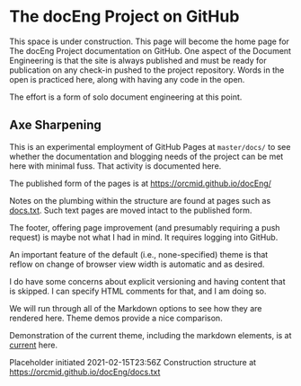 <!-- index.md 0.0.3              UTF-8                         dh:2022-03-21
     ----1----|----2----|----3----|----4----|----5----|----6----|----7----|--
     source <https://github.com/orcmid/docEng/blob/main/docs/index.md>
     construction structure, manifest, and job jar at
     <https://orcmid.github.io/docEng/docs.txt>
     -->

# The docEng Project on GitHub

This space is under construction.  This page will become the home page for
The docEng Project documentation on GitHub.  One aspect of the Document
Engineering is that the site is always published and must be ready for
publication on any check-in pushed to the project repository.  Words in the
open is practiced here, along with having any code in the open.

The effort is a form of solo document engineering at this point.

## Axe Sharpening

This is an experimental employment of GitHub Pages at `master/docs/` to see
whether the documentation and blogging needs of the project can be met here
with minimal fuss.  That activity is documented here.

The published form of the pages is at <https://orcmid.github.io/docEng/>

Notes on the plumbing within the structure are found at pages such as
[docs.txt](docs.txt).  Such text pages are moved intact to the published
form.

The footer, offering page improvement (and presumably requiring a push
request) is maybe not what I had in mind.  It requires logging into GitHub.

An important feature of the default (i.e., none-specified) theme is that
reflow on change of browser view width is automatic and as desired.

I do have some concerns about explicit versioning and having content that
is skipped.  I can specify HTML comments for that, and I am doing so.

We will run through all of the Markdown options to see how they are
rendered here.  Theme demos provide a nice comparison.

Demonstration of the current theme, including the markdown elements, is
at [current](construction/current/) here.

Placeholder initiated 2021-02-15T23:56Z
Construction structure at <https://orcmid.github.io/docEng/docs.txt>

<!--
     0.0.3 2022-03-21T17:38Z Correct Construction structure link
     0.0.2 2021-10-29T21:54Z Smoothing, changing "master" to "main"
     0.0.1 2021-02-15T23:54Z Adapt the Miser Project docs/index.md 0.0.4
           for the front-porch of docEng/docs/
     0.0.0 2021-02-09T22:38Z create placeholder home page form docEng
           GitHub docs
     -->
<!--                *** end of docs/index.md ***                         -->
